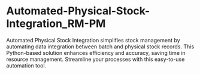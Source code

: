 # Automated-Physical-Stock-Integration_RM-PM
Automated Physical Stock Integration simplifies stock management by automating data integration between batch and physical stock records. This Python-based solution enhances efficiency and accuracy, saving time in resource management. Streamline your processes with this easy-to-use automation tool.
